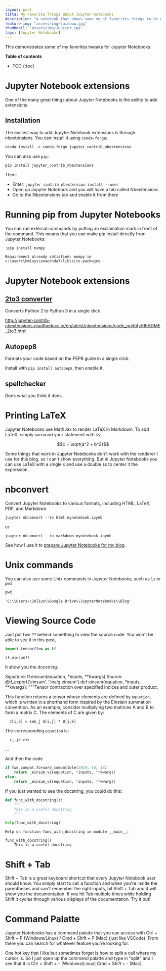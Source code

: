```yaml
---
layout: post
title: My Favorite Things about Jupyter Notebooks
description: "A notebook that shows some my of favorites things to do with Jupyter Notebooks"
feature-img: "assets/img/rainbow.jpg"
thumbnail: "assets/img/jupiter.jpg"
tags: [Jupyter Notebooks]
---
```


This demonstrates some of my favorites tweaks for Jupyter Notebooks.<!--more--> 

<b>Table of contents</b>
* TOC
{:toc}

# Jupyter Notebook extensions

One of the many great things about Jupyter Notebooks is the ability to add extensions.

## Installation

The easiest way to add Jupyter Notebook extensions is through nbextensions. You can install it using `conda-forge`:
```python
conda install -c conda-forge jupyter_contrib_nbextensions
```
You can also use `pip`:
```
pip install jupyter_contrib_nbextensions
```

Then:
* Enter: `jupyter contrib nbextension install --user`
* Open up Jupyter Notebook and you will have a tab called Nbextensions
* Go to the Nbextensions tab and enable it from there

# Running pip from Jupyter Notebooks

You can run external commands by putting an exclamation mark in front of the command. This means that you can make pip install directly from Jupyter Notebooks:


```python
!pip install numpy
```

    Requirement already satisfied: numpy in c:\users\hmisys\anaconda3\lib\site-packages
    

# Jupyter Notebook extensions

## [2to3 converter](http://jupyter-contrib-nbextensions.readthedocs.io/en/latest/nbextensions/code_prettify/README_2to3.html)

Converts Python 2 to Python 3 in a single click

http://jupyter-contrib-nbextensions.readthedocs.io/en/latest/nbextensions/code_prettify/README_2to3.html


## Autopep8

Formats your code based on the PEP8 guide in a single click.

Install with `pip install autopep8`, then enable it.

## spellchecker

Does what you think it does.

# Printing LaTeX

Jupyter Notebooks use MathJax to render LaTeX in Markdown. To add LaTeX, simply surround your statement with `$$`:

$$c = \sqrt{a^2 + b^2}$$

Some things that work in Jupyter Notebooks don't work with the renderer I use for this blog, so I can't show everything. But in Jupyter Notebooks you can use LaTeX with a single `$` and use a double `$$` to center it the expression.

# nbconvert

Convert Jupyter Notebooks to various formats, including HTML, LaTeX, PDF, and Markdown

`jupyter nbconvert --to html mynotebook.ipynb`

or 

`jupyter nbconvert --to markdown mynotebook.ipynb`

See how I use it to [prepare Jupyter Notebooks for my blog](https://jss367.github.io/jupyter-notebooks-in-blog.html).

# Unix commands

You can also use some Unix commands in Jupyter Notebooks, such as `ls` or `pwd`


```python
pwd
```




    'C:\\Users\\Julius\\Google Drive\\JupyterNotebooks\\Blog'



# Viewing Source Code 

Just put two `??` behind something to view the source code. You won't be able to see it in this post, 


```python
import tensorflow as tf
```


```python
tf.einsum??
```

It show you the docstring:


Signature: tf.einsum(equation, *inputs, **kwargs)
Source:   
@tf_export('einsum', 'linalg.einsum')
def einsum(equation, *inputs, **kwargs):
  """Tensor contraction over specified indices and outer product.

  This function returns a tensor whose elements are defined by `equation`,
  which is written in a shorthand form inspired by the Einstein summation
  convention.  As an example, consider multiplying two matrices
  A and B to form a matrix C.  The elements of C are given by:

  ```
    C[i,k] = sum_j A[i,j] * B[j,k]
  ```

  The corresponding `equation` is:

  ```
    ij,jk->ik
  ```
 
 ...


And then the code


```python
if fwd_compat.forward_compatible(2019, 10, 18):
    return _einsum_v2(equation, *inputs, **kwargs)
else:
    return _einsum_v1(equation, *inputs, **kwargs)
```

If you just wanted to see the docstring, you could do this:


```python
def func_with_docstring():
    """
    This is a useful docstring
    """
```


```python
help(func_with_docstring)
```

    Help on function func_with_docstring in module __main__:
    
    func_with_docstring()
        This is a useful docstring
    
    

# Shift + Tab

Shift + Tab is a great keyboard shortcut that every Jupyter Notebook user should know. You simply start to call a function and when you're inside the parentheses and can't remember the right inputs, hit Shift + Tab and it will show you the documentation. If you hit Tab multiple times while holding Shift it cycles through various displays of the documentation. Try it out!

# Command Palatte

Jupyter Notebooks has a command palatte that you can access with Ctrl + Shift + P (Windows/Linux) / Cmd + Shift + P (Mac) (just like VSCode). From there you can search for whatever feature you're looking for.

One hot key that I like but sometimes forget is how to split a cell where my cursor is. So I just open up the command palatte and type in "split" and I see that it is Ctrl + Shift + - (Windows/Linux) Cmd + Shift + - (Mac).
